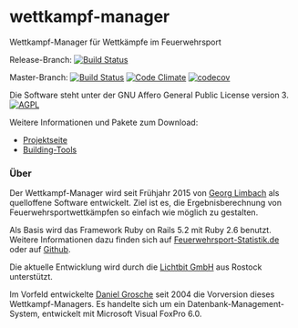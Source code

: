 # wettkampf-manager
Wettkampf-Manager für Wettkämpfe im Feuerwehrsport

Release-Branch: [![Build Status](https://travis-ci.org/Feuerwehrsport/wettkampf-manager.svg?branch=release)](https://travis-ci.org/Feuerwehrsport/wettkampf-manager)

Master-Branch: [![Build Status](https://travis-ci.org/Feuerwehrsport/wettkampf-manager.svg)](https://travis-ci.org/Feuerwehrsport/wettkampf-manager)
[![Code Climate](https://codeclimate.com/github/Feuerwehrsport/wettkampf-manager/badges/gpa.svg)](https://codeclimate.com/github/Feuerwehrsport/wettkampf-manager)
[![codecov](https://codecov.io/gh/Feuerwehrsport/wettkampf-manager/branch/master/graph/badge.svg)](https://codecov.io/gh/Feuerwehrsport/wettkampf-manager)

Die Software steht unter der GNU Affero General Public License version 3. [![AGPL](https://www.gnu.org/graphics/agplv3-88x31.png)](https://www.gnu.org/licenses/agpl)


Weitere Informationen und Pakete zum Download:
  * [Projektseite](http://www.feuerwehrsport-statistik.de/wettkampf_manager)
  * [Building-Tools](https://github.com/Feuerwehrsport/wettkampf-manager-building-tools)



### Über

Der Wettkampf-Manager wird seit Frühjahr 2015 von [Georg Limbach](https://georf.de) als quelloffene Software entwickelt. Ziel ist es, die Ergebnisberechnung von Feuerwehrsportwettkämpfen so einfach wie möglich zu gestalten.

Als Basis wird das Framework Ruby on Rails 5.2 mit Ruby 2.6 benutzt. Weitere Informationen dazu finden sich auf [Feuerwehrsport-Statistik.de](https://feuerwehrsport-statistik.de/wettkampf_manager) oder auf [Github](https://github.com/Feuerwehrsport/wettkampf-manager).

Die aktuelle Entwicklung wird durch die [Lichtbit GmbH](https://lichtbit.com) aus Rostock unterstützt.

Im Vorfeld entwickelte [Daniel Grosche](http://dgrosche.charlottenthal.de) seit 2004 die Vorversion dieses Wettkampf-Managers. Es handelte sich um ein Datenbank-Management-System, entwickelt mit Microsoft Visual FoxPro 6.0.
